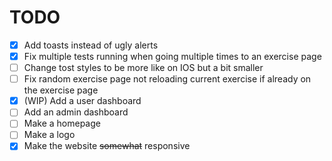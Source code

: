 # TODO

- [x] Add toasts instead of ugly alerts
- [x] Fix multiple tests running when going multiple times to an exercise page
- [ ] Change tost styles to be more like on IOS but a bit smaller
- [ ] Fix random exercise page not reloading current exercise if already on the exercise page
- [x] (WIP) Add a user dashboard
- [ ] Add an admin dashboard
- [ ] Make a homepage
- [ ] Make a logo
- [x] Make the website ~~somewhat~~ responsive
